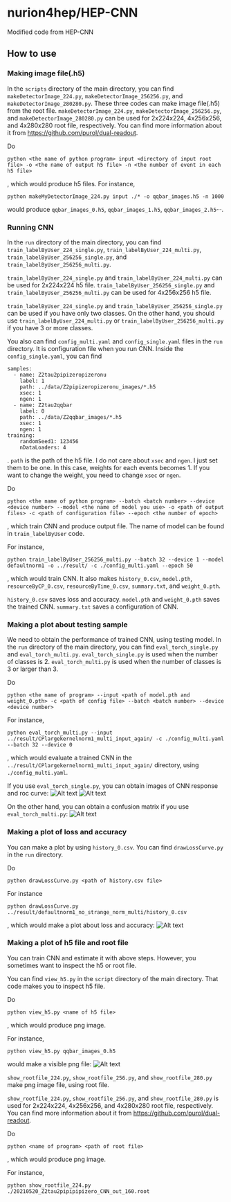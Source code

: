 # nurion4hep/HEP-CNN
Modified code from HEP-CNN

## How to use
### Making image file(.h5)
In the `scripts` directory of the main directory, you can find `makeDetectorImage_224.py`, `makeDetectorImage_256256.py`, and `makeDetectorImage_280280.py`.
These three codes can make image file(.h5) from the root file. `makeDetectorImage_224.py`, `makeDetectorImage_256256.py`, and `makeDetectorImage_280280.py` can be used for 2x224x224, 4x256x256, and 4x280x280 root file, respectively. You can find more information about it from https://github.com/purol/dual-readout.

Do

    python <the name of python program> input <directory of input root file> -o <the name of output h5 file> -n <the number of event in each h5 file>

, which would produce h5 files. For instance,

    python makeMyDetectorImage_224.py input ./* -o qqbar_images.h5 -n 1000

would produce `qqbar_images_0.h5`, `qqbar_images_1.h5`, `qqbar_images_2.h5`···.

### Running CNN
In the `run` directory of the main directory, you can find `train_labelByUser_224_single.py`, `train_labelByUser_224_multi.py`, `train_labelByUser_256256_single.py`, and `train_labelByUser_256256_multi.py`.

`train_labelByUser_224_single.py` and `train_labelByUser_224_multi.py` can be used for 2x224x224 h5 file. `train_labelByUser_256256_single.py` and `train_labelByUser_256256_multi.py` can be used for 4x256x256 h5 file.

`train_labelByUser_224_single.py` and `train_labelByUser_256256_single.py` can be used if you have only two classes. On the other hand, you should use `train_labelByUser_224_multi.py` or `train_labelByUser_256256_multi.py` if you have 3 or more classes.

You also can find `config_multi.yaml` and `config_single.yaml` files in the `run` directory. It is configuration file when you run CNN. Inside the `config_single.yaml`, you can find

    samples:
      - name: Z2tau2pipizeropizeronu
        label: 1
        path: ../data/Z2pipizeropizeronu_images/*.h5
        xsec: 1
        ngen: 1
      - name: Z2tau2qqbar
        label: 0
        path: ../data/Z2qqbar_images/*.h5
        xsec: 1
        ngen: 1
    training:
        randomSeed1: 123456
        nDataLoaders: 4
. `path` is the path of the h5 file. I do not care about `xsec` and `ngen`. I just set them to be one. In this case, weights for each events becomes 1. If you want to change the weight, you need to change `xsec` or `ngen`.

Do

    python <the name of python program> --batch <batch number> --device <device number> --model <the name of model you use> -o <path of output files> -c <path of configuration file> --epoch <the number of epoch>

, which train CNN and produce output file. The name of model can be found in `train_labelByUser` code.

For instance,

    python train_labelByUser_256256_multi.py --batch 32 --device 1 --model defaultnorm1 -o ../result/ -c ./config_multi.yaml --epoch 50

, which would train CNN. It also makes `history_0.csv`, `model.pth`, `resourceByCP_0.csv`, `resourceByTime_0.csv`, `summary.txt`, and `weight_0.pth`.

`history_0.csv` saves loss and accuracy. `model.pth` and `weight_0.pth` saves the trained CNN. `summary.txt` saves a configuration of CNN. 

### Making a plot about testing sample
We need to obtain the performance of trained CNN, using testing model.
In the `run` directory of the main directory, you can find `eval_torch_single.py` and `eval_torch_multi.py`. `eval_torch_single.py` is used when the number of classes is 2. `eval_torch_multi.py` is used when the number of classes is 3 or larger than 3.

Do

    python <the name of program> --input <path of model.pth and weight_0.pth> -c <path of config file> --batch <batch number> --device <device number>

For instance,

    python eval_torch_multi.py --input ../result/CPlargekernelnorm1_multi_input_again/ -c ./config_multi.yaml --batch 32 --device 0

, which would evaluate a trained CNN in the `../result/CPlargekernelnorm1_multi_input_again/` directory, using `./config_multi.yaml`.

If you use `eval_torch_single.py`, you can obtain images of CNN response and roc curve:
![Alt text](/img/response.png "response")
![Alt text](/img/roc.png "roc")

On the other hand, you can obtain a confusion matrix if you use `eval_torch_multi.py`:
![Alt text](/img/conf.png "conf")

### Making a plot of loss and accuracy
You can make a plot by using `history_0.csv`. You can find `drawLossCurve.py` in the `run` directory. 

Do

    python drawLossCurve.py <path of history.csv file>
    
For instance

    python drawLossCurve.py ../result/defaultnorm1_no_strange_norm_multi/history_0.csv

, which would make a plot about loss and accuracy:
![Alt text](/img/loss.png "loss")

### Making a plot of h5 file and root file
You can train CNN and estimate it with above steps. However, you sometimes want to inspect the h5 or root file.

You can find `view_h5.py` in the `script` directory of the main directory. That code makes you to inspect h5 file.

Do

    python view_h5.py <name of h5 file>
    
, which would produce png image.

For instance,

    python view_h5.py qqbar_images_0.h5
    
would make a visible png file:
![Alt text](/img/view.png "view")

`show_rootfile_224.py`, `show_rootfile_256.py`, and `show_rootfile_280.py` make png image file, using root file.

`show_rootfile_224.py`, `show_rootfile_256.py`, and `show_rootfile_280.py` is used for 2x224x224, 4x256x256, and 4x280x280 root file, respectively. You can find more information about it from https://github.com/purol/dual-readout.

Do

    python <name of program> <path of root file>
    
, which would produce png image.

For instance,

    python show_rootfile_224.py ./20210520_Z2tau2pipipipizero_CNN_out_160.root
    
